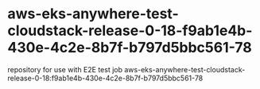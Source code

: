 # aws-eks-anywhere-test-cloudstack-release-0-18-f9ab1e4b-430e-4c2e-8b7f-b797d5bbc561-78
repository for use with E2E test job aws-eks-anywhere-test-cloudstack-release-0-18:f9ab1e4b-430e-4c2e-8b7f-b797d5bbc561-78
